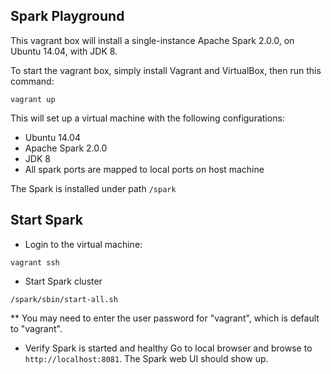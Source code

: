 Spark Playground
-----

This vagrant box will install a single-instance Apache Spark 2.0.0, on Ubuntu 14.04, with JDK 8.

To start the vagrant box, simply install Vagrant and VirtualBox, then run this command:

```
vagrant up
```

This will set up a virtual machine with the following configurations:

* Ubuntu 14.04 
* Apache Spark 2.0.0
* JDK 8
* All spark ports are mapped to local ports on host machine

The Spark is installed under path `/spark`

## Start Spark

* Login to the virtual machine:
```
vagrant ssh
```

* Start Spark cluster
```
/spark/sbin/start-all.sh
```
** You may need to enter the user password for "vagrant", which is default to "vagrant".

* Verify Spark is started and healthy
Go to local browser and browse to `http://localhost:8081`. The Spark web UI should show up.
